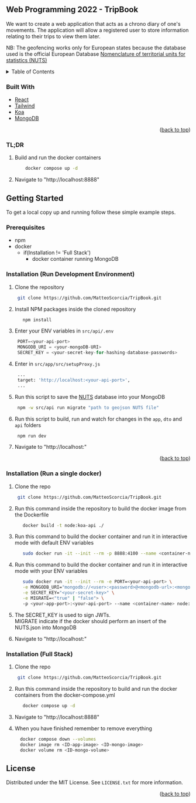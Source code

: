 <div id="top"></div>

<div id="about-the-project"></div>

<!-- ABOUT THE PROJECT -->

## Web Programming 2022 - TripBook
<p>
We want to create a web application that acts as a chrono diary of one's movements.
The application will allow a registered user to store information relating to their trips to view them later.
</p>

NB: The geofencing works only for European states because the database used is the official European Database [Nomenclature of territorial units for statistics (NUTS)](https://ec.europa.eu/eurostat/web/nuts/background)


<!-- TABLE OF CONTENTS -->
<details>
  <summary>Table of Contents</summary>
  <ol>
    <li>
      <a href="#about-the-project">About The Project</a>
      <ul>
        <li><a href="#built-with">Built With</a></li>
      </ul>
    </li>
    <li>
      <a href="#getting-started">Getting Started</a>
      <ul>
        <li><a href="#prerequisites">Prerequisites</a></li>
        <li><a href="#installation-dev">Installation (dev)</a></li>
        <li><a href="#installation-prod">Installation (prod)</a></li>
        <li><a href="#installation-full">Installation (full-stack)</a></li>
      </ul>
    </li>
    <li><a href="#license">License</a></li>
  </ol>
</details>

<div id="built-with"></div>

### Built With

-   [React](https://reactjs.org/)
-   [Tailwind](https://tailwindcss.com/)
-   [Koa](https://koajs.com/)
-   [MongoDB](https://mongodb.com/)

<p align="right">(<a href="#top">back to top</a>)</p>

### TL;DR

1. Build and run the docker containers
    ```sh
        docker compose up -d
    ```
2. Navigate to "http://localhost:8888"

<div id="getting-started"></div>

<!-- GETTING STARTED -->

## Getting Started

To get a local copy up and running follow these simple example steps.

<div id="prerequisites"></div>

### Prerequisites

-   npm
-   docker
    -   if(Installation != 'Full Stack')
        -   docker container running MongoDB

<div id="installation-dev"></div>

### Installation (Run Development Environment)

1. Clone the repository
    ```sh
     git clone https://github.com/MatteoScorcia/TripBook.git
    ```
2. Install NPM packages inside the cloned repository
    ```sh
       npm install
    ```
3. Enter your ENV variables in `src/api/.env`

    ```js
     PORT=<your-api-port>
     MONGODB_URI = <your-mongoDB-URI>
     SECRET_KEY = <your-secret-key-for-hashing-database-passwords>
    ```

4. Enter <your-api-port> in `src/app/src/setupProxy.js`
    ```sh
     ...
     target: 'http://localhost:<your-api-port>',
     ...
    ```
5. Run this script to save the [NUTS](https://ec.europa.eu/eurostat/web/nuts/background) database into your MongoDB

    ```sh
     npm -w src/api run migrate "path to geojson NUTS file"
    ```

6. Run this script to build, run and watch for changes in the `app`, `dto` and `api` folders
    ```sh
     npm run dev
    ```
7. Navigate to "http://localhost:<your-app-port>"

<p align="right">(<a href="#top">back to top</a>)</p>

<div id="installation-prod"></div>

### Installation (Run a single docker)

1. Clone the repo

    ```sh
     git clone https://github.com/MatteoScorcia/TripBook.git
    ```

2. Run this command inside the repository to build the docker image from the Dockerfile

    ```sh
       docker build -t node:koa-api ./
    ```

3. Run this command to build the docker container and run it in interactive mode with default ENV variables
    ```sh
       sudo docker run -it --init --rm -p 8888:4100 --name <container-name> node:koa-api
    ```
4. Run this command to build the docker container and run it in interactive mode with your ENV variables

    ```sh
       sudo docker run -it --init --rm -e PORT=<your-api-port> \
       -e MONGODB_URI="mongodb://<user>:<password>@<mongodb-url>:<mongodb-port>/<optional-db-name>" \
       -e SECRET_KEY="<your-secret-key>" \
       -e MIGRATE=<"true" | "false"> \
       -p <your-app-port>:<your-api-port> --name <container-name> node:koa-api
    ```

5. The SECRET_KEY is used to sign JWTs.
   <br>
   MIGRATE indicate if the docker should perform an insert of the NUTS.json into MongoDB

6. Navigate to "http://localhost:<your-app-port>"

<div id="installation-full"></div>

### Installation (Full Stack)

1. Clone the repo

    ```sh
     git clone https://github.com/MatteoScorcia/TripBook.git
    ```

2. Run this command inside the repository to build and run the docker containers from the docker-compose.yml

    ```sh
       docker compose up -d
    ```

3. Navigate to "http://localhost:8888"

4. When you have finished remember to remove everything
    ```sh
      docker compose down --volumes
      docker image rm <ID-app-image> <ID-mongo-image>
      docker volume rm <ID-mongo-volume>
    ```

<div id="license"></div>

<!-- LICENSE -->

## License

Distributed under the MIT License. See `LICENSE.txt` for more information.

<p align="right">(<a href="#top">back to top</a>)</p>
